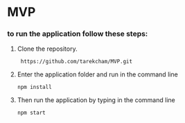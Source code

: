 # MVP

### to run the application follow these steps:

1. Clone the repository.

   ``` https://github.com/tarekcham/MVP.git```

2. Enter the application folder and run in the command line

   ```npm install```


3. Then run the application by typing in the command line

   ```npm start```
